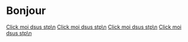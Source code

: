 <h1> Bonjour </h1>
<a href="https://solennelam.github.io/coursera-test/site/">Click moi dsus stp\n</a>
<a href="https://solennelam.github.io/coursera-test/site/">Click moi dsus stp\n</a>
<a href="https://solennelam.github.io/coursera-test/site/">Click moi dsus stp\n</a>
<a href="https://solennelam.github.io/coursera-test/site/">Click moi dsus stp\n</a>
